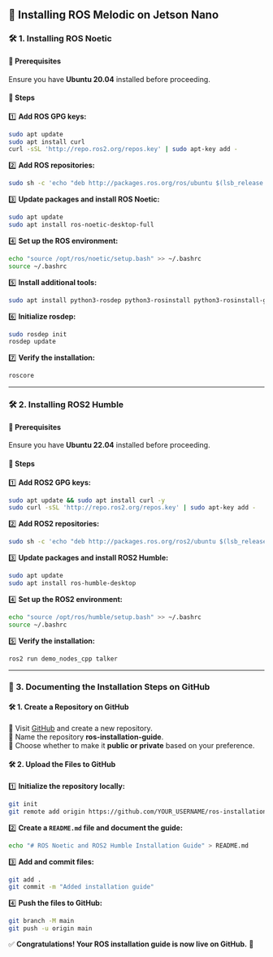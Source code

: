 ## 🚀 Installing ROS Melodic on Jetson Nano  

### 🛠️ 1. Installing **ROS Noetic**  

#### 🔹 Prerequisites  
Ensure you have **Ubuntu 20.04** installed before proceeding.  

#### 📌 Steps  

1️⃣ **Add ROS GPG keys:**  
```bash
sudo apt update
sudo apt install curl
curl -sSL 'http://repo.ros2.org/repos.key' | sudo apt-key add -
```

2️⃣ **Add ROS repositories:**  
```bash
sudo sh -c 'echo "deb http://packages.ros.org/ros/ubuntu $(lsb_release -sc) main" > /etc/apt/sources.list.d/ros-latest.list'
```

3️⃣ **Update packages and install ROS Noetic:**  
```bash
sudo apt update
sudo apt install ros-noetic-desktop-full
```

4️⃣ **Set up the ROS environment:**  
```bash
echo "source /opt/ros/noetic/setup.bash" >> ~/.bashrc
source ~/.bashrc
```

5️⃣ **Install additional tools:**  
```bash
sudo apt install python3-rosdep python3-rosinstall python3-rosinstall-generator python3-wstool build-essential
```

6️⃣ **Initialize rosdep:**  
```bash
sudo rosdep init
rosdep update
```

7️⃣ **Verify the installation:**  
```bash
roscore
```

---

### 🛠️ 2. Installing **ROS2 Humble**  

#### 🔹 Prerequisites  
Ensure you have **Ubuntu 22.04** installed before proceeding.  

#### 📌 Steps  

1️⃣ **Add ROS2 GPG keys:**  
```bash
sudo apt update && sudo apt install curl -y
sudo curl -sSL 'http://repo.ros2.org/repos.key' | sudo apt-key add -
```

2️⃣ **Add ROS2 repositories:**  
```bash
sudo sh -c 'echo "deb http://packages.ros.org/ros2/ubuntu $(lsb_release -cs) main" > /etc/apt/sources.list.d/ros2-latest.list'
```

3️⃣ **Update packages and install ROS2 Humble:**  
```bash
sudo apt update
sudo apt install ros-humble-desktop
```

4️⃣ **Set up the ROS2 environment:**  
```bash
echo "source /opt/ros/humble/setup.bash" >> ~/.bashrc
source ~/.bashrc
```

5️⃣ **Verify the installation:**  
```bash
ros2 run demo_nodes_cpp talker
```

---

### 📄 3. Documenting the Installation Steps on GitHub  

#### 🛠️ **1. Create a Repository on GitHub**  
🔹 Visit [GitHub](https://github.com) and create a new repository.  
🔹 Name the repository **ros-installation-guide**.  
🔹 Choose whether to make it **public or private** based on your preference.  

#### 🛠️ **2. Upload the Files to GitHub**  

1️⃣ **Initialize the repository locally:**  
```bash
git init
git remote add origin https://github.com/YOUR_USERNAME/ros-installation-guide.git
```

2️⃣ **Create a `README.md` file and document the guide:**  
```bash
echo "# ROS Noetic and ROS2 Humble Installation Guide" > README.md
```

3️⃣ **Add and commit files:**  
```bash
git add .
git commit -m "Added installation guide"
```

4️⃣ **Push the files to GitHub:**  
```bash
git branch -M main
git push -u origin main
```

✅ **Congratulations! Your ROS installation guide is now live on GitHub.** 🚀
